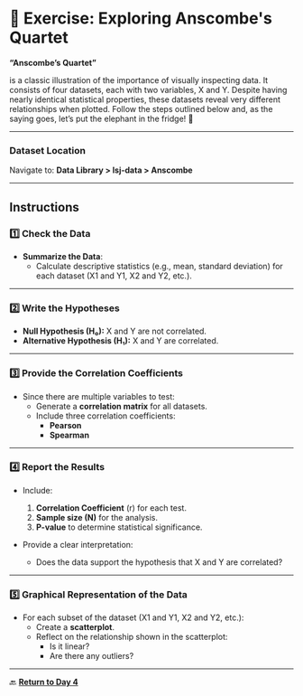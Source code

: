 # 📝 **Exercise: Exploring Anscombe's Quartet**

**“Anscombe’s Quartet”** 

is a classic illustration of the importance of visually inspecting data. It consists of four datasets, each with two variables, X and Y. Despite having nearly identical statistical properties, these datasets reveal very different relationships when plotted. Follow the steps outlined below and, as the saying goes, let’s put the elephant in the fridge! 🐘

---

### **Dataset Location**  
Navigate to: **Data Library > lsj-data > Anscombe**

---

## **Instructions**

### **1️⃣ Check the Data**  
- **Summarize the Data**:
  - Calculate descriptive statistics (e.g., mean, standard deviation) for each dataset (X1 and Y1, X2 and Y2, etc.).

---

### **2️⃣ Write the Hypotheses**  

- **Null Hypothesis (H₀):** X and Y are not correlated.  
- **Alternative Hypothesis (H₁):** X and Y are correlated.  

---

### **3️⃣ Provide the Correlation Coefficients**  

- Since there are multiple variables to test:  
  - Generate a **correlation matrix** for all datasets.  
  - Include three correlation coefficients:  
    - **Pearson**  
    - **Spearman**  

---

### **4️⃣ Report the Results**

- Include:  
  1. **Correlation Coefficient** (r) for each test.  
  2. **Sample size (N)** for the analysis.  
  3. **P-value** to determine statistical significance.  

- Provide a clear interpretation:  
  - Does the data support the hypothesis that X and Y are correlated?  

---

### **5️⃣ Graphical Representation of the Data**

- For each subset of the dataset (X1 and Y1, X2 and Y2, etc.):  
  - Create a **scatterplot**.  
  - Reflect on the relationship shown in the scatterplot:  
    - Is it linear?  
    - Are there any outliers?  

---

🔙 **[Return to Day 4](day4.md)**
